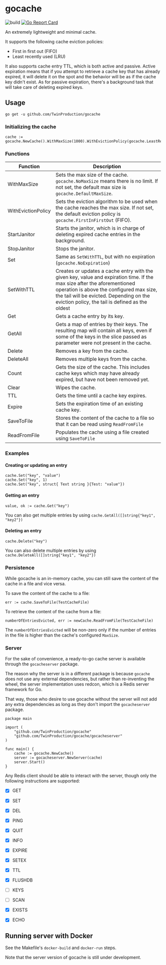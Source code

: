 # gocache

![build](https://github.com/TwinProduction/gocache/workflows/build/badge.svg?branch=master) 
[![Go Report Card](https://goreportcard.com/badge/github.com/TwinProduction/gocache)](https://goreportcard.com/report/github.com/TwinProduction/gocache)

An extremely lightweight and minimal cache.

It supports the following cache eviction policies: 
- First in first out (FIFO)
- Least recently used (LRU)

It also supports cache entry TTL, which is both active and passive. Active expiration means that if you attempt 
to retrieve a cache key that has already expired, it will delete it on the spot and the behavior will be as if
the cache key didn't exist. As for passive expiration, there's a background task that will take care of deleting
expired keys.


## Usage
```
go get -u github.com/TwinProduction/gocache
```

### Initializing the cache
```golang
cache := gocache.NewCache().WithMaxSize(1000).WithEvictionPolicy(gocache.LeastRecentlyUsed)
```

### Functions

| Function | Description |
| -------- | ---------- |
| WithMaxSize | Sets the max size of the cache. `gocache.NoMaxSize` means there is no limit. If not set, the default max size is `gocache.DefaultMaxSize`.
| WithEvictionPolicy | Sets the eviction algorithm to be used when the cache reaches the max size. If not set, the default eviction policy is `gocache.FirstInFirstOut` (FIFO).
| StartJanitor | Starts the janitor, which is in charge of deleting expired cache entries in the background.
| StopJanitor | Stops the janitor.
| Set | Same as `SetWithTTL`, but with no expiration (`gocache.NoExpiration`)
| SetWithTTL | Creates or updates a cache entry with the given key, value and expiration time. If the max size after the aforementioned operation is above the configured max size, the tail will be evicted. Depending on the eviction policy, the tail is defined as the oldest 
| Get | Gets a cache entry by its key.
| GetAll | Gets a map of entries by their keys. The resulting map will contain all keys, even if some of the keys in the slice passed as parameter were not present in the cache.  
| Delete | Removes a key from the cache.
| DeleteAll | Removes multiple keys from the cache.
| Count | Gets the size of the cache. This includes cache keys which may have already expired, but have not been removed yet.
| Clear | Wipes the cache.
| TTL | Gets the time until a cache key expires. 
| Expire | Sets the expiration time of an existing cache key.
| SaveToFile | Stores the content of the cache to a file so that it can be read using `ReadFromFile`
| ReadFromFile | Populates the cache using a file created using `SaveToFile`

### Examples

#### Creating or updating an entry
```golang
cache.Set("key", "value") 
cache.Set("key", 1)
cache.Set("key", struct{ Text string }{Test: "value"})
```

#### Getting an entry
```golang
value, ok := cache.Get("key")
```

You can also get multiple entries by using `cache.GetAll([]string{"key1", "key2"})`

#### Deleting an entry
```golang
cache.Delete("key")
```

You can also delete multiple entries by using `cache.DeleteAll([]string{"key1", "key2"})`

### Persistence
While gocache is an in-memory cache, you can still save the content of the cache in a file
and vice versa.

To save the content of the cache to a file:
```golang
err := cache.SaveToFile(TestCacheFile)
```

To retrieve the content of the cache from a file:
```golang
numberOfEntriesEvicted, err := newCache.ReadFromFile(TestCacheFile)
```
The `numberOfEntriesEvicted` will be non-zero only if the number of entries 
in the file is higher than the cache's configured `MaxSize`.


### Server

For the sake of convenience, a ready-to-go cache server is available 
through the `gocacheserver` package. 

The reason why the server is in a different package is because `gocache` does not use 
any external dependencies, but rather than re-inventing the wheel, the server 
implementation uses redcon, which is a Redis server framework for Go.

That way, those who desire to use gocache without the server will not add any extra dependencies
as long as they don't import the `gocacheserver` package. 

```golang
package main

import (
	"github.com/TwinProduction/gocache"
	"github.com/TwinProduction/gocache/gocacheserver"
)

func main() {
	cache := gocache.NewCache()
	server := gocacheserver.NewServer(cache)
	server.Start()
}
```

Any Redis client should be able to interact with the server, though only the following instructions are supported:
- [X] GET
- [X] SET
- [X] DEL
- [X] PING
- [X] QUIT
- [X] INFO
- [X] EXPIRE
- [X] SETEX
- [X] TTL
- [X] FLUSHDB
- [ ] KEYS
- [ ] SCAN
- [X] EXISTS
- [X] ECHO


## Running server with Docker

See the Makefile's `docker-build` and `docker-run` steps.

Note that the server version of gocache is still under development. 
